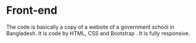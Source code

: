 # Front-end
The code is basically a copy of a website of a government school in Bangladesh.
It is code by HTML, CSS and Bootstrap .
It is fully responsive.
